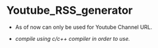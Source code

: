 # Youtube_RSS_generator

* As of now can only be used for Youtube Channel URL.

* *compile using c/c++ compiler in order to use.*
